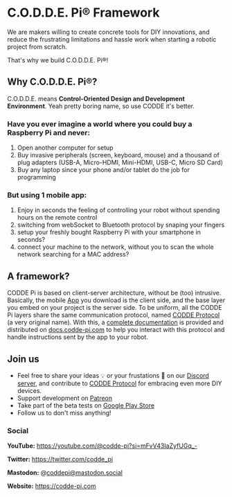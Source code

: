 # C.O.D.D.E. Pi® Framework

We are makers willing to create concrete tools for DIY innovations, and reduce the frustrating limitations and hassle work when starting a robotic project from scratch.

That's why we build C.O.D.D.E. Pi®!

## Why C.O.D.D.E. Pi®?

C.O.D.D.E. means **Control-Oriented Design and Development Environment**. Yeah pretty boring name, so use CODDE it's better.

### Have you ever imagine a world where you could buy a Raspberry Pi and never:
1) Open another computer for setup
2) Buy invasive peripherals (screen, keyboard, mouse) and a thousand of plug adapters (USB-A, Micro-HDMI, Mini-HDMI, USB-C, Micro SD Card)
3) Buy any laptop since your phone and/or tablet do the job for programming

### But using 1 mobile app:
1) Enjoy in seconds the feeling of controlling your robot without spending hours on the remote control
2) switching from webSocket to Bluetooth protocol by snaping your fingers
3) setup your freshly bought Raspberry Pi with your smartphone in seconds?
4) connect your machine to the network, without you to scan the whole network searching for a MAC address?

## A framework?

CODDE Pi is based on client-server architecture, without be (too) intrusive. Basically, the mobile [App](https://play.google.com/store/apps/details?id=com.wdm.dopy) you download is the client side, and the base layer you embed on your project is the server side.
To be uniform, all the CODDE Pi layers share the same communication protocol, named [CODDE Protocol](https://github.com/codde-pi/codde_protocol) (a very original name).
With this, a [complete documentation](https://github.com/codde-pi/codde_doc) is provided and distributed on [docs.codde-pi.com](https://codde-pi.com) to help you interact with this protocol and handle instructions sent by the app to your robot.

## Join us

- Feel free to share your ideas 💡 or your frustations 😬 on our [Discord server](discord.com/invite/VvQfNWZPw3), and contribute to [CODDE Protocol](https://github.com/codde-pi/codde_protocol) for embracing even more DIY devices.
- Support development on [Patreon](patreon.com/user?u=95462777)
- Take part of the beta tests on [Google Play Store](https://play.google.com/store/apps/details?id=com.wdm.dopy)
- Follow us to don't miss anything!

### Social

**YouTube:** https://youtube.com/@codde-pi?si=mFvV43IaZyfUGq_-

**Twitter:** https://twitter.com/codde_pi

**Mastodon:** @coddepi@mastodon.social

**Website:** https://codde-pi.com
